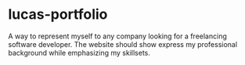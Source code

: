 # lucas-portfolio
A way to represent myself to any company looking for a freelancing software developer. The website should show express my professional background while emphasizing my skillsets.
